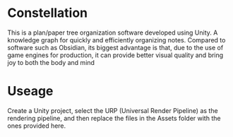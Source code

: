 # Constellation
This is a plan/paper tree organization software developed using Unity. A knowledge graph for quickly and efficiently organizing notes. Compared to software such as Obsidian, its biggest advantage is that, due to the use of game engines for production, it can provide better visual quality and bring joy to both the body and mind

# Useage
Create a Unity project, select the URP (Universal Render Pipeline) as the rendering pipeline, and then replace the files in the Assets folder with the ones provided here.
